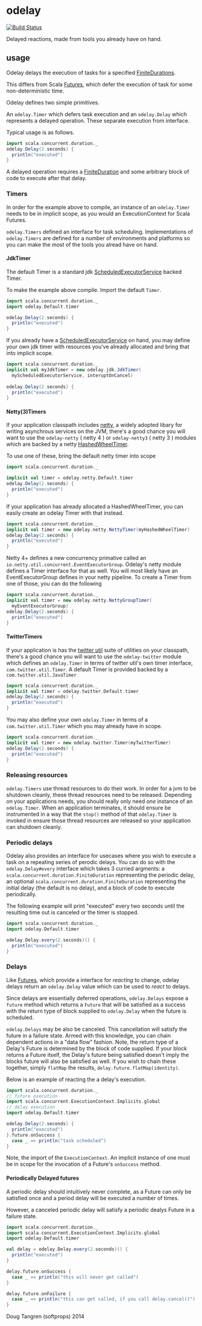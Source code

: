 # odelay

[![Build Status](https://travis-ci.org/softprops/odelay.png?branch=master)](https://travis-ci.org/softprops/odelay)

Delayed reactions, made from tools you already have on hand.

## usage

Odelay delays the execution of tasks for a specified [FiniteDurations][fd].

This differs from Scala [Futures][fut], which defer the execution of task for some non-deterministic time.

Odelay defines two simple primitives.

An `odelay.Timer` which defers task execution and an `odelay.Delay` which represents a delayed operation. These separate execution from interface.

Typical usage is as follows.

```scala
import scala.concurrent.duration._
odelay.Delay(2.seconds) {
  println("executed")
}
```

A delayed operation requires a [FiniteDuration][fd] and some arbitrary block of code to execute after that delay.

### Timers

In order for the example above to compile, an instance of an `odelay.Timer` needs to be in implicit scope, as you would an ExecutionContext for Scala Futures.

`odelay.Timers` defined an interface for task scheduling. Implementations of `odelay.Timers` are defined for a number of environments and platforms so you can make the most of the tools you alread have on hand.

#### JdkTimer

The default Timer is a standard jdk [ScheduledExecutorService][ses] backed Timer.

To make the example above compile. Import the default `Timer`.

```scala
import scala.concurrent.duration._
import odelay.Default.timer

odelay.Delay(2.seconds) {
  println("executed")
}
```

If you already have a [ScheduledExecutorService][ses] on hand, you may define your own jdk timer with resources you've already allocated and bring that into implicit scope.

```scala
import scala.concurrent.duration._
implicit val myJdkTimer = new odelay.jdk.JdkTimer(
  myScheduledExecutorService, interuptOnCancel)
 
odelay.Delay(2.seconds) {
  println("executed")
}
```

#### Netty(3)Timers

If your application classpath includes [netty][netty], a widely adopted libary for writing asynchrous services on the JVM, there's a good chance you will want to use the `odelay-netty` ( netty 4 ) or `odelay-netty3` ( netty 3 ) modules which are backed by a netty [HashedWheelTimer][hwt].

To use one of these, bring the default netty timer into scope

```scala
import scala.concurrent.duration._

implicit val timer = odelay.netty.Default.timer
odelay.Delay(2.seconds) {
  println("executed")
}
```

If your application has already allocated a HashedWheelTimer, you can easily create an odelay Timer with that instead.

```scala
import scala.concurrent.duration._
implicit val timer = new odelay.netty.NettyTimer(myHashedWheelTimer)
odelay.Delay(2.seconds) {
  println("executed")
}
```

Netty 4+ defines a new concurrency primative called an `io.netty.util.concurrent.EventExecutorGroup`. Odelay's netty module defines a Timer interface for that as well. You will most likely have an EventExecutorGroup defines in your
netty pipeline. To create a Timer from one of those, you can do the following

```scala
import scala.concurrent.duration._
implicit val timer = new odelay.netty.NettyGroupTimer(
  myEventExecutorGroup)
odelay.Delay(2.seconds) {
  println("executed")
}
```

#### TwitterTimers

If your application is has the [twitter util][tu] suite of utilities on your classpath, there's a good chance you will want to use the `odelay-twitter` module which defines an `odelay.Timer` in terms of twitter util's own timer interface, `com.twitter.util.Timer`. A default Timer is provided backed by a `com.twitter.util.JavaTimer`

```scala
import scala.concurrent.duration._
implicit val timer = odelay.twitter.Default.timer
odelay.Delay(2.seconds) {
  println("executed")
}
```

You may also define your own `odelay.Timer` in terms of a `com.twitter.util.Timer` which you may already have in scope.

```scala
import scala.concurrent.duration._
implicit val timer = new odelay.twitter.Timer(myTwitterTimer)
odelay.Delay(2.seconds) {
  println("executed")
}
```

### Releasing resources

`odelay.Timers` use thread resources to do their work. In order for a jvm to be shutdown cleanly, these thread resources need to be released.
Depending on your applications needs, you should really only need _one_ instance of an `odelay.Timer`.
When an application terminates, it should ensure be instrumented in a way that the `stop()` method of that `odelay.Timer` is invoked in ensure those thread resources are released so your application can shutdown cleanly.

### Periodic delays

Odelay also provides an interface for usecases where you wish to execute a task on a repeating series of perodic delays.
You can do so with the `odelay.Delay#every` interface which takes 3 curried argments: a `scala.concurrent.duration.FiniteDuration` representing the periodic delay, an optional `scala.concurrent.duration.FiniteDuration` representing the initial delay (the default is no delay), and a block of code to execute periodically.

The following example will print "executed" every two seconds until the resulting time out is canceled or the timer is stopped.

```scala
import scala.concurrent.duration._
import odelay.Default.timer

odelay.Delay.every(2.seconds)() {
  println("executed")
}
```

### Delays

Like [Futures][fut], which provide a interface for _reacting_ to change, odelay delays return an `odelay.Delay` value which can be used to _react_ to delays.

Since delays are essentially deferred operations, `odelay.Delays` expose a `future` method which returns a `Future` that will be satisfied as a success with the return type of block supplied to `odelay.Delay` when the future is scheduled. 

`odelay.Delays` may be also be canceled. This cancellation will satisfy the future in a failure state. Armed with this knowledge, you can chain dependent actions in a "data flow" fashion. Note, the return type of a Delay's Future is determined by the block of code supplied. If your block returns a Future itself, the Delay's future being satisfied doesn't imply the blocks future will also be satisfied as well. If you wish to chain these together, simply `flatMap` the results, `delay.future.flatMap(identity)`.

Below is an example of reacting the a delay's execution.

```scala
import scala.concurrent.duration._
// future execution
import scala.concurrent.ExecutionContext.Implicits.global
// delay execution
import odelay.Default.timer

odelay.Delay(2.seconds) {
  println("executed")
}.future.onSuccess {
  case _ => println("task scheduled")
}
```

Note, the import of the `ExecutionContext`. An implicit instance of one must be in scope for the invocation of a Future's `onSuccess` method.

#### Periodically Delayed futures

A periodic delay should intuitively never complete, as a Future can only be satisfied once and a period delay will be executed a number of times.

However, a canceled periodic delay will satisfy a periodic dealys Future in a failure state.

```scala
import scala.concurrent.duration._
import scala.concurrent.ExecutionContext.Implicits.global
import odelay.Default.timer

val delay = odelay.Delay.every(2.seconds)() {
  println("executed")
}

delay.future.onSuccess {
  case _ => println("this will never get called")
}

delay.future.onFailure {
  case _ => println("this can get called, if you call delay.cancel()")
}
```

Doug Tangren (softprops) 2014

[fd]: http://www.scala-lang.org/api/current/index.html#scala.concurrent.duration.FiniteDuration
[fut]: http://www.scala-lang.org/api/current/index.html#scala.concurrent.Future
[ses]: http://docs.oracle.com/javase/7/docs/api/java/util/concurrent/ScheduledExecutorService.html
[netty]: http://netty.io/
[hwt]: http://netty.io/4.0/api/io/netty/util/HashedWheelTimer.html
[tu]: http://twitter.github.io/util/
